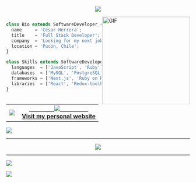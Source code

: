<p align="center">
  <img src="https://media.tenor.com/qJ5evVs-_uUAAAAC/coding.gif"/>
</p>

<img align="right" alt="GIF" height="240px" src="https://media.giphy.com/media/du3J3cXyzhj75IOgvA/giphy.gif" />

```js

class Bio extends SoftwareDeveloper {
  name     = 'César Herrera';
  title    = 'Full Stack Developer';
  company  = 'Looking for my next job!';
  location = 'Pucón, Chile';
}

class Skills extends SoftwareDeveloper {
  languages  = ['JavaScript', 'Ruby'];
  databases  = ['MySQL', 'PostgreSQL'];
  frameworks = ['Next.js', 'Ruby on Rails'];
  libraries  = ['React', 'Redux-toolkit'];
}
```
<table align="center" width="100%"  border="0" cellpadding="0" cellspacing="0">
  <tr>
    <td align="center">
      <img align="left" src="https://github-readme-stats.vercel.app/api?username=CesarHerr&show_icons=true&theme=dracula" />
    </td>
    <td align="center">
      <a href="https://cesarherr.github.io/portfolio/">
        <span>&nbsp;&nbsp;&nbsp;&nbsp;&nbsp;&nbsp;&nbsp;</span>
        <span>&nbsp;&nbsp;&nbsp;&nbsp;&nbsp;&nbsp;&nbsp;</span>
        <img src="https://github.com/CesarHerr/CesarHerr/blob/master/globe.gif?raw=true" />
        <span>&nbsp;&nbsp;&nbsp;&nbsp;&nbsp;&nbsp;&nbsp;&nbsp;</span>
        <span>&nbsp;&nbsp;&nbsp;&nbsp;&nbsp;&nbsp;&nbsp;&nbsp;</span>
        <br>
        <strong>Visit my personal website </strong>
    </td>
  </tr>
</table>

![](https://github-profile-trophy.vercel.app/?username=CesarHerr&theme=matrix&no-frame=false&no-bg=false&margin-w=4)

---
  <div align="center">
   <a href="https://github.com/CesarHerr">
     <img src="https://github-readme-stats.vercel.app/api/top-langs/?username=CesarHerr&theme=radical&hide=glsl,python" />
   </a>
  </div>
  
---
![](https://quotes-github-readme.vercel.app/api?type=horizontal&theme=radical)

[![](https://visitcount.itsvg.in/api?id=CesarHerr&label=Profile%20Views&color=6&icon=5&pretty=true)](https://visitcount.itsvg.in)
